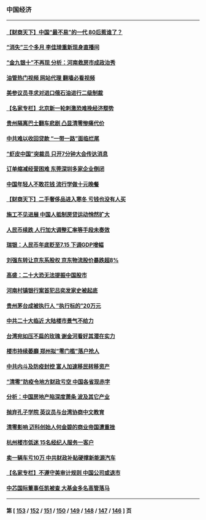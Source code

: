 ### 中国经济
---
#### [【财商天下】中国“最不易”的一代 80后惹谁了？](../../pages/ncid283/n13829078.md?09210831) 
#### [“消失”三个多月 李佳琦重新现身直播间](../../pages/ncid283/n13829168.md?09210831) 
#### [“金九银十”不再现 分析：河南救房市成政治秀](../../pages/ncid283/n13828881.md?09210831) 
#### [油管热门视频 网站代理 翻墙必看视频](http://209.222.30.114:81/youtube.html?09210831)
#### [美参议员寻求对进口俄石油进行二级制裁](../../pages/ncid283/n13829145.md?09210831) 
#### [【名家专栏】北京新一轮刺激恐难挽经济颓势](../../pages/ncid283/n13828954.md?09210831) 
#### [贵州隔离巴士翻车悲剧 凸显清零惨痛代价](../../pages/ncid283/n13828970.md?09210831) 
#### [中共难以收回贷款 “一带一路”面临烂尾](../../pages/ncid283/n13829057.md?09210831) 
#### [“虾皮中国”突裁员 只开7分钟大会传达消息](../../pages/ncid283/n13828896.md?09210831) 
#### [订单缩减经营困难 东莞深圳多家企业倒闭](../../pages/ncid283/n13828837.md?09210831) 
#### [中国年轻人不敢花钱 流行学做十元晚餐](../../pages/ncid283/n13828430.md?09210831) 
#### [【财商天下】二手奢侈品进入寒冬 亏钱也没有人买](../../pages/ncid283/n13828509.md?09210831) 
#### [施工不见进展 中国人抵制房贷运动悄然扩大](../../pages/ncid283/n13828435.md?09210831) 
#### [人民币续跌 人行加大调整汇率等手段未奏效](../../pages/ncid283/n13828464.md?09210831) 
#### [瑞银：人民币年底贬至7.15 下调GDP增幅](../../pages/ncid283/n13828517.md?09210831) 
#### [刘强东转让京东系股权 京东物流股价暴跌超8%](../../pages/ncid283/n13828425.md?09210831) 
#### [高盛：二十大恐无法提振中国股市](../../pages/ncid283/n13828419.md?09210831) 
#### [河南村镇银行案首犯吕奕发家史被起底](../../pages/ncid283/n13828218.md?09210831) 
#### [贵州茅台成被执行人 “执行标的”20万元](../../pages/ncid283/n13828198.md?09210831) 
#### [中共二十大临近 大陆楼市景气不给力](../../pages/ncid283/n13828186.md?09210831) 
#### [台湾宛如压不扁的玫瑰 谢金河看好其潜在实力](../../pages/ncid283/n13828138.md?09210831) 
#### [楼市持续萎靡 郑州拟“零门槛”落户抢人](../../pages/ncid283/n13828040.md?09210831) 
#### [中共内斗及防疫封控 富人加速移民转移资产](../../pages/ncid283/n13828035.md?09210831) 
#### [“清零”防疫令地方财政亏空 中国各省现赤字](../../pages/ncid283/n13827938.md?09210831) 
#### [分析：中国房地产陷深度萧条 波及其它产业](../../pages/ncid283/n13827803.md?09210831) 
#### [抛弃孔子学院 英议员与台湾协商中文教育](../../pages/ncid283/n13827695.md?09210831) 
#### [清零影响 迈科创始人何金碧的商业帝国遭重挫](../../pages/ncid283/n13827674.md?09210831) 
#### [杭州楼市低迷 15名经纪人服务一客户](../../pages/ncid283/n13827553.md?09210831) 
#### [卖一辆车亏10万 中共财政补贴硬撑新能源汽车](../../pages/ncid283/n13827441.md?09210831) 
#### [【名家专栏】不遵守美审计规则 中国公司或退市](../../pages/ncid283/n13827189.md?09210831) 
#### [中芯国际董事任凯被查 大基金多名高管落马](../../pages/ncid283/n13827358.md?09210831) 

---
#### 第 [ [153](./153.md?09210831) / [152](./152.md?09210831) / [151](./151.md?09210831) / [150](./150.md?09210831) / [149](./149.md?09210831) / [148](./148.md?09210831) / [147](./147.md?09210831) / [146](./146.md?09210831) ] 页
